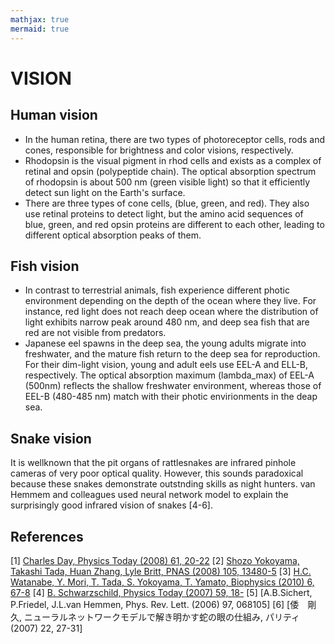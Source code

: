 ```yaml
---
mathjax: true
mermaid: true
---
```


# VISION
## Human vision
- In the human retina, there are two types of photoreceptor cells, rods and cones, responsible for brightness and color visions, respectively. 
- Rhodopsin is the visual pigment in rhod cells and exists as a complex of retinal and opsin (polypeptide chain). The optical absorption spectrum of rhodopsin is about 500 nm (green visible light) so that it efficiently detect sun light on the Earth's surface. 
- There are three types of cone cells, (blue, green, and red). They also use retinal proteins to detect light, but the amino acid sequences of blue, green, and red opsin proteins are different to each other, leading to different optical absorption peaks of them. 

## Fish vision
- In contrast to terrestrial animals, fish experience different photic environment depending on the depth of the ocean where they live. For instance, red light does not reach deep ocean where the distribution of light exhibits narrow peak around 480 nm, and deep sea fish that are red are not visible from predators. 
- Japanese eel spawns in the deep sea, the young adults migrate into freshwater, and the mature fish return to the deep sea for reproduction. For their dim-light vision, young and adult eels use EEL-A and ELL-B, respectively. The optical absorption maximum (lambda_max) of EEL-A (500nm) reflects the shallow freshwater environment, whereas those of EEL-B (480-485 nm) match with their photic envirionments in the deap sea.

## Snake vision
It is wellknown that the pit organs of rattlesnakes are infrared pinhole cameras of very poor optical quality. However, this sounds paradoxical because these snakes demonstrate outstnding skills as night hunters. van Hemmem and colleagues used neural network model to explain the surprisingly good infrared vision of snakes [4-6].
## References
[1] [Charles Day, Physics Today (2008) 61, 20-22](https://doi.org/10.1063/1.3001855)
[2] [Shozo Yokoyama, Takashi Tada, Huan Zhang, Lyle Britt, PNAS (2008) 105, 13480-5](https://doi.org/10.1073/pnas.0802426105)
[3] [H.C. Watanabe, Y. Mori, T. Tada, S. Yokoyama, T. Yamato, Biophysics (2010) 6, 67-8](https://doi.org/10.2142/biophysics.6.67)
[4] [B. Schwarzschild, Physics Today (2007) 59, 18-](https://doi.org/10.1063/1.2364228)
[5] [A.B.Sichert, P.Friedel, J.L.van Hemmen, Phys. Rev. Lett. (2006) 97, 068105]
[6] [倭　剛久, ニューラルネットワークモデルで解き明かす蛇の眼の仕組み, パリティ (2007) 22, 27-31]

